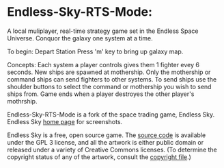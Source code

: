 # Endless-Sky-RTS-Mode:
	
A local muliplayer, real-time strategy game set in the Endless Space Universe. 
Conquor the galaxy one system at a time. 
	
To begin:
	Depart Station
	Press 'm' key to bring up galaxy map.
	
Concepts:
	Each system a player controls gives them 1 fighter evey 6 seconds.
	New ships are spawned at mothership.
	Only the mothership or command ships can send fighters to other systems.
	To send ships use the shoulder buttons to select the command or mothership you wish to send ships from.
	Game ends when a player destroyes the other player's mothrship.


Endless-Sky-RTS-Mode is a fork of the space trading game, Endless Sky.
Endless Sky [home page](https://endless-sky.github.io/) for screenshots.

Endless Sky is a free, open source game. The [source code](https://github.com/endless-sky/endless-sky/) is available under the GPL 3 license, and all the artwork is either public domain or released under a variety of Creative Commons licenses. (To determine the copyright status of any of the artwork, consult the [copyright file](https://github.com/endless-sky/endless-sky/blob/master/copyright).)
